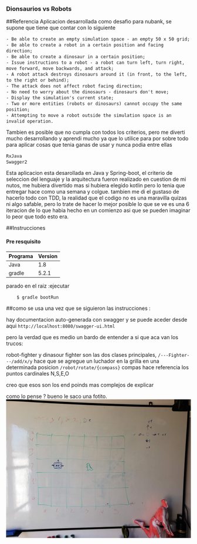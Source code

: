 ### Dionsaurios vs Robots

##Referencia
 Aplicacion desarrollada como desafio para nubank, se supone que tiene que contar con lo siguiente
    
    - Be able to create an empty simulation space - an empty 50 x 50 grid;
    - Be able to create a robot in a certain position and facing direction;
    - Be able to create a dinosaur in a certain position;
    - Issue instructions to a robot - a robot can turn left, turn right, move forward, move backwards, and attack;
    - A robot attack destroys dinosaurs around it (in front, to the left, to the right or behind);
    - The attack does not affect robot facing direction;
    - No need to worry about the dinosaurs - dinosaurs don't move;
    - Display the simulation's current state;
    - Two or more entities (robots or dinosaurs) cannot occupy the same position;
    - Attempting to move a robot outside the simulation space is an invalid operation.
 Tambien es posible que no cumpla con todos los criterios, pero me diverti mucho desarrollando y aprendi mucho ya que lo utilice para por sobre todo para aplicar cosas que tenia ganas de usar y nunca podia entre ellas 
    
    RxJava
    Swagger2
   Esta aplicacion esta desarollada en Java y Spring-boot, el criterio de seleccion del lenguaje y la arquitectura fueron realizado en cuestion de mi nutos, me hubiera divertido mas si hubiera elegido kotlin pero lo tenia que entregar hace como una semana y colgue.
   tambien me di el gustaso de hacerlo todo con TDD, la realidad que el codigo no es una maravilla quizas ni algo safable, pero lo trate de hacer lo mejor posible lo que se ve es una 6 iteracion de lo que habia hecho en un comienzo asi que se pueden imaginar lo peor que todo esto era.
   
   

##Instrucciones 
#### Pre resquisito
| Programa | Version |
| --- | ----------- |
| Java | 1.8 |
| gradle | 5.2.1|

parado en el raiz :ejecutar

```sybase
    $ gradle bootRun
```

##como se usa
una vez que se siguieron las instrucciones :

hay documentacion auto-generada con swagger y se puede aceder desde aqui `http://localhost:8080/swagger-ui.html`

pero la verdad que es medio un bardo de entender a si que aca van los trucos:

robot-fighter y dinasour fighter son las dos clases principales, 
 `/---Fighter---/add/x/y` hace que se agregue un luchador en la grilla en una determinada posicion
 `/robot/rotate/{compass}` compas hace referencia los puntos cardinales N,S,E,O 
 
 creo que esos son los end poinds mas complejos de explicar
 
 como lo pense ? bueno le saco una fotito.
 ![](20190901_114430.jpg)
 